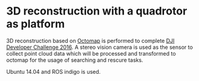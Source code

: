 # 3D reconstruction with a quadrotor as platform

3D reconstruction based on [Octomap](http://wiki.ros.org/octomap) is performed to complete [DJI Developer Challenge 2016](https://www.dji.com/newsroom/news/dji-kicks-off-2016-dji-developer-challenge). A stereo vision camera is used as the sensor to collect point cloud data which will be processed and transformed to octomap for the usage of searching and rescure tasks.

Ubuntu 14.04 and ROS indigo is used.
